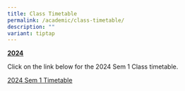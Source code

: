 ```yaml
---
title: Class Timetable
permalink: /academic/class-timetable/
description: ""
variant: tiptap
---
```

<p><strong><u>2024</u></strong>
</p>
<p>Click on the link below for the 2024 Sem 1 Class timetable.</p>
<p><a href="/files/2024_Sem_1_Timetable__Class__v18.pdf" rel="noopener noreferrer nofollow" target="_blank">2024 Sem 1 Timetable</a>
</p>
<p></p>
<p></p>
<p></p>